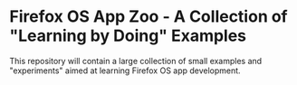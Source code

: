 # Firefox OS App Zoo - A Collection of "Learning by Doing" Examples

This repository will contain a large collection of small examples and
"experiments" aimed at learning Firefox OS app development.
